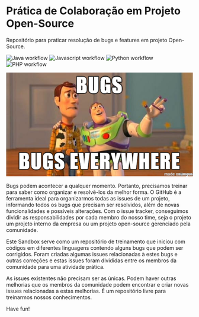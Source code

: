 # Prática de Colaboração em Projeto Open-Source

Repositório para praticar resolução de bugs e features em projeto Open-Source.

![Java workflow](https://github.com/bahia-devs/open-coding-open-source/actions/workflows/java.yml/badge.svg)
![Javascript workflow](https://github.com/bahia-devs/open-coding-open-source/actions/workflows/node.js.yml/badge.svg)
![Python workflow](https://github.com/bahia-devs/open-coding-open-source/actions/workflows/python.yml/badge.svg)
![PHP workflow](https://github.com/bahia-devs/open-coding-open-source/actions/workflows/php.yml/badge.svg)

<p align="center">
  <img src="./assets/bugs.png" alt="image">
</p>

Bugs podem acontecer a qualquer momento. Portanto, precisamos treinar para saber como organizar e resolvê-los da melhor forma. O GitHub é a ferramenta ideal para organizarmos todas as issues de um projeto, informando todos os bugs que precisam ser resolvidos, além de novas funcionalidades e possíveis alterações. Com o issue tracker, conseguimos dividir as responsabilidades por cada membro do nosso time, seja o projeto um projeto interno da empresa ou um projeto open-source gerenciado pela comunidade.

Este Sandbox serve como um repositório de treinamento que iniciou com códigos em diferentes linguagens contendo alguns bugs que podem ser corrigidos. Foram criadas algumas issues relacionadas à estes bugs e outras correções e estas issues foram divididas entre os membros da comunidade para uma atividade prática.

As issues existentes não precisam ser as únicas. Podem haver outras melhorias que os membros da comunidade podem encontrar e criar novas issues relacionadas a estas melhorias. É um repositório livre para treinarmos nossos conhecimentos.

Have fun!
